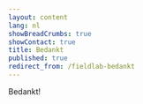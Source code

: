 ```yaml
---
layout: content
lang: nl
showBreadCrumbs: true
showContact: true
title: Bedankt
published: true
redirect_from: /fieldlab-bedankt
---
```

Bedankt!
